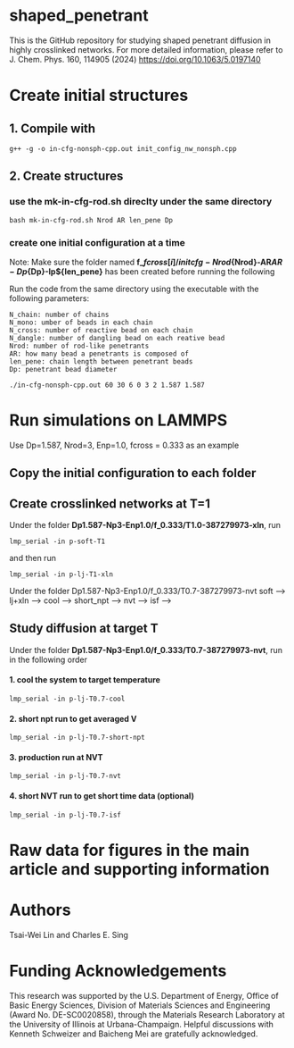 # shaped_penetrant

This is the GitHub repository for studying shaped penetrant diffusion in highly crosslinked networks. For more detailed information, please refer to J. Chem. Phys. 160, 114905 (2024) https://doi.org/10.1063/5.0197140

# Create initial structures

## 1. Compile with 

```
g++ -g -o in-cfg-nonsph-cpp.out init_config_nw_nonsph.cpp
```

## 2. Create structures

### use the **mk-in-cfg-rod.sh** direclty under the same directory

```
bash mk-in-cfg-rod.sh Nrod AR len_pene Dp
```

### create one initial configuration at a time

Note: Make sure the folder named **f_${fcross[i]}/initcfg-Nrod${Nrod}-AR${AR}-Dp${Dp}-lp${len_pene}** has been created before running the following 

Run the code from the same directory using the executable with the following parameters: 

    N_chain: number of chains
    N_mono: umber of beads in each chain  
    N_cross: number of reactive bead on each chain
    N_dangle: number of dangling bead on each reative bead
    Nrod: number of rod-like penetrants
    AR: how many bead a penetrants is composed of
    len_pene: chain length between penetrant beads
    Dp: penetrant bead diameter

```
./in-cfg-nonsph-cpp.out 60 30 6 0 3 2 1.587 1.587
```

# Run simulations on LAMMPS

Use Dp=1.587, Nrod=3, Enp=1.0, fcross = 0.333 as an example

## Copy the initial configuration to each folder

## Create crosslinked networks at T=1

Under the folder **Dp1.587-Np3-Enp1.0/f_0.333/T1.0-387279973-xln**, run
```
lmp_serial -in p-soft-T1
```
and then run 

```
lmp_serial -in p-lj-T1-xln
```


Under the folder Dp1.587-Np3-Enp1.0/f_0.333/T0.7-387279973-nvt
 soft --> lj+xln --> cool --> short_npt --> nvt --> isf -->


## Study diffusion at target T

Under the folder **Dp1.587-Np3-Enp1.0/f_0.333/T0.7-387279973-nvt**, run in the following order

#### 1. cool the system to target temperature

```
lmp_serial -in p-lj-T0.7-cool
```
#### 2. short npt run to get averaged V

```
lmp_serial -in p-lj-T0.7-short-npt
```

#### 3. production run at NVT

```
lmp_serial -in p-lj-T0.7-nvt
```

#### 4. short NVT run to get short time data (optional)

```
lmp_serial -in p-lj-T0.7-isf
```

# Raw data for figures in the main article and supporting information

# Authors
Tsai-Wei Lin and Charles E. Sing

# Funding Acknowledgements

This research was supported by the U.S. Department of Energy, Office of Basic Energy Sciences, Division of Materials Sciences and Engineering (Award No. DE-SC0020858), through the Materials Research Laboratory at the University of Illinois at Urbana-Champaign. Helpful discussions with Kenneth Schweizer and Baicheng Mei are gratefully acknowledged.

